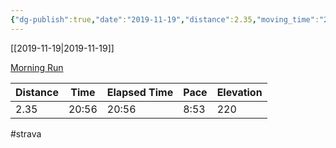 ```yaml
---
{"dg-publish":true,"date":"2019-11-19","distance":2.35,"moving_time":"20:56","elapsed_time":"20:56","pace":"8:53","total_elevation_gain":220,"url":"https://www.strava.com/activities/2877542029","permalink":"/01-personal/strava/2019-11-19-morning-run/","dgPassFrontmatter":true}
---
```



[[2019-11-19\|2019-11-19]]

[Morning Run](https://www.strava.com/activities/2877542029)

| Distance | Time  | Elapsed Time | Pace | Elevation |
| -------- | ----- | ------------ | ---- | --------- |
| 2.35     | 20:56 | 20:56        | 8:53 | 220       |




#strava

